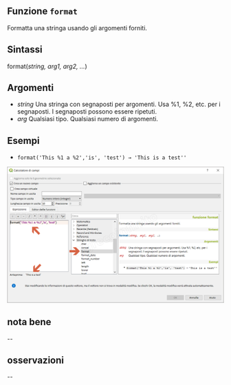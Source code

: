 ## Funzione `format`

Formatta una stringa usando gli argomenti forniti.

## Sintassi

format(_string, arg1, arg2, …_)

## Argomenti

* _string_ Una stringa con segnaposti per argomenti. Usa %1, %2, etc. per i segnaposti. I segnaposti possono essere ripetuti.
* _arg_ Qualsiasi tipo. Qualsiasi numero di argomenti.

## Esempi

* `format('This %1 a %2','is', 'test') → 'This is a test''`

![](/img/stringhe_di_testo/format/format1.png)

## nota bene

--

## osservazioni

--